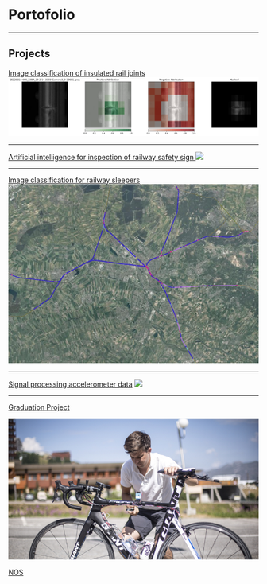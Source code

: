 # Portofolio

---

## Projects

[Image classification of insulated rail joints](/projects/ESlassen.md)
<img src="images/gradcam.jpeg?raw=true"/>

---
[Artificial intelligence for inspection of railway safety sign ](/projects/signs.md)
<img src="images/signs.png?raw=true"/>

---
[Image classification for railway sleepers](/projects/dwarsliggers.m)
<img src="images/dwarsliggers.png?raw=true"/>

---

[Signal processing accelerometer data](/projects/InfraMonitoring.md) 
<img src="https://www.researchgate.net/profile/Alireza-Qazizadeh/publication/322699553/figure/fig10/AS:586710375206916@1516894062393/Filtered-acceleration-data-measured-from-Alvik-to-Stora-Mossen-run-7.png?raw=true"/>

---

[Graduation Project](/projects/graduation.md) 

<img src="images/descending.jpeg?raw=true"/>

[NOS](https://nos.nl/op3/artikel/2071886-kort-door-de-bocht-deze-fiets-helpt-wielrenners-met-dalen)





